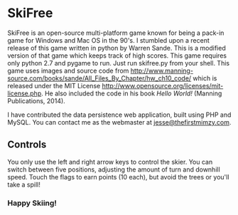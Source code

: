 SkiFree
=======

SkiFree is an open-source multi-platform game known for being a pack-in game for Windows
and Mac OS in the 90's. I stumbled upon a recent release of this game written in python
by Warren Sande. This is a modified version of that game which keeps track of high
scores. This game requires only python 2.7 and pygame to run. Just run skifree.py from
your shell. This game uses images and source code from
http://www.manning-source.com/books/sande/All_Files_By_Chapter/hw_ch10_code/ which
is released under the MIT License http://www.opensource.org/licenses/mit-license.php. He
also included the code in his book *Hello World!* (Manning Publications, 2014).

I have contributed the data persistence web application, built using PHP and MySQL. You can
contact me as the webmaster at jesse@thefirstmimzy.com.


Controls
--------

You only use the left and right arrow keys to control the skier. You can switch between
five positions, adjusting the amount of turn and downhill speed. Touch the flags to earn
points (10 each), but avoid the trees or you'll take a spill!

### Happy Skiing!
